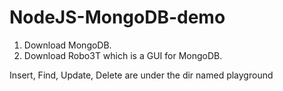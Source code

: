 # NodeJS-MongoDB-demo

1. Download MongoDB.
2. Download Robo3T which is a GUI for MongoDB.


Insert, Find, Update, Delete are under the dir named playground
